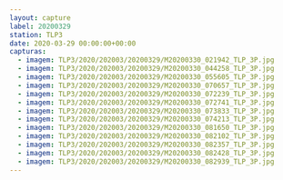 ```yaml
---
layout: capture
label: 20200329
station: TLP3
date: 2020-03-29 00:00:00+00:00
capturas:
  - imagem: TLP3/2020/202003/20200329/M20200330_021942_TLP_3P.jpg
  - imagem: TLP3/2020/202003/20200329/M20200330_044258_TLP_3P.jpg
  - imagem: TLP3/2020/202003/20200329/M20200330_055605_TLP_3P.jpg
  - imagem: TLP3/2020/202003/20200329/M20200330_070657_TLP_3P.jpg
  - imagem: TLP3/2020/202003/20200329/M20200330_072239_TLP_3P.jpg
  - imagem: TLP3/2020/202003/20200329/M20200330_072741_TLP_3P.jpg
  - imagem: TLP3/2020/202003/20200329/M20200330_073833_TLP_3P.jpg
  - imagem: TLP3/2020/202003/20200329/M20200330_074213_TLP_3P.jpg
  - imagem: TLP3/2020/202003/20200329/M20200330_081650_TLP_3P.jpg
  - imagem: TLP3/2020/202003/20200329/M20200330_082102_TLP_3P.jpg
  - imagem: TLP3/2020/202003/20200329/M20200330_082357_TLP_3P.jpg
  - imagem: TLP3/2020/202003/20200329/M20200330_082428_TLP_3P.jpg
  - imagem: TLP3/2020/202003/20200329/M20200330_082939_TLP_3P.jpg
---
```

